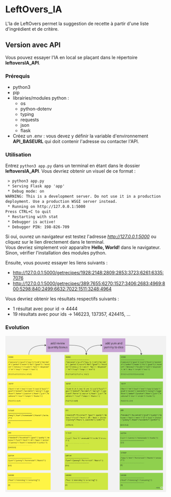 # LeftOvers_IA

L'Ia de LeftOvers permet la suggestion de recette à partir d'une liste d'ingrédient et de critère.

## Version avec API
Vous pouvez essayer l'IA en local se plaçant dans le répertoire **leftoversIA_API**.

### Prérequis
* python3
* pip
* librairies/modules python :
  * os
  * python-dotenv
  * typing
  * requests
  * json
  * flask
* Créez un .env : vous devez y définir la variable d'environnement **API_BASEURL** qui doit contenir l'adresse ou contacter l'API.

### Utilisation
Entrez ```python3 app.py``` dans un terminal en étant dans le dossier **leftoversIA_API**. Vous devriez obtenir un visuel de ce format :
```
 > python3 app.py 
 * Serving Flask app 'app'
 * Debug mode: on
WARNING: This is a development server. Do not use it in a production deployment. Use a production WSGI server instead.
 * Running on http://127.0.0.1:5000
Press CTRL+C to quit
 * Restarting with stat
 * Debugger is active!
 * Debugger PIN: 198-826-709
```
Si oui, ouvrez un navigateur est testez l'adresse *http://127.0.0.1:5000* ou cliquez sur le lien directement dans le terminal.  
Vous devriez simplement voir apparaître **Hello, World!** dans le navigateur. Sinon, vérifier l'installation des modules python.  

Ensuite, vous pouvez essayer les liens suivants :
 * http://127.0.0.1:5000/getrecipes/1928:2148:2809:2853:3723:6261:6335:7076
 * http://127.0.0.1:5000/getrecipes/389:7655:6270:1527:3406:2683:4969:800:5298:840:2499:6632:7022:1511:3248:4964

Vous devriez obtenir les résultats respectifs suivants :
 * 1 résultat avec pour id -> 4444
 * 19 résultats avec pour ids -> 146223, 137357, 424415, ...

### Evolution

![an image should shows up](/ExpositionImages/ai_evolution_sample.jpg "Exemple d'évolution du système de notation")
 
